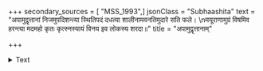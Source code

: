 +++
secondary_sources = [ "MSS_1993",]
jsonClass = "Subhaashita"
text = "अपामुद्वृत्तानां निजमुपदिशन्त्या स्थितिपदं दधत्या शालीनामवनतिमुदारे सति फले।  \nमयूराणामुग्रं विषमिव हरन्त्या मदमहो कृतः कृत्स्नस्यायं विनय इव लोकस्य शरदा॥"
title = "अपामुद्वृत्तानाम्"

+++

<details><summary>Text</summary>

अपामुद्वृत्तानां निजमुपदिशन्त्या स्थितिपदं दधत्या शालीनामवनतिमुदारे सति फले।  
मयूराणामुग्रं विषमिव हरन्त्या मदमहो कृतः कृत्स्नस्यायं विनय इव लोकस्य शरदा॥
</details>
